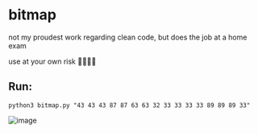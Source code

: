 # bitmap
not my proudest work regarding clean code, but does the job at a home exam

use at your own risk 🤡🤡🤡🤡

## Run:
```console
python3 bitmap.py "43 43 43 87 87 63 63 32 33 33 33 33 89 89 89 33"        
```

![image](https://user-images.githubusercontent.com/49594236/150847428-eb4bdd53-10d4-4324-820c-463036886236.png)
